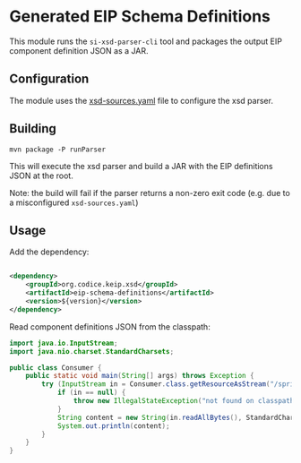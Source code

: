 # Generated EIP Schema Definitions

This module runs the `si-xsd-parser-cli` tool and packages the output EIP component definition JSON as a JAR.

## Configuration

The module uses the [xsd-sources.yaml](xsd-sources.yaml) file to configure the xsd parser.

## Building

```shell
mvn package -P runParser
```

This will execute the xsd parser and build a JAR with the EIP definitions JSON at the
root.

Note: the build will fail if the parser returns a non-zero exit code (e.g. due to a misconfigured `xsd-sources.yaml`)

## Usage

Add the dependency:

```xml

<dependency>
    <groupId>org.codice.keip.xsd</groupId>
    <artifactId>eip-schema-definitions</artifactId>
    <version>${version}</version>
</dependency>
```

Read component definitions JSON from the classpath:

```java
import java.io.InputStream;
import java.nio.charset.StandardCharsets;

public class Consumer {
    public static void main(String[] args) throws Exception {
        try (InputStream in = Consumer.class.getResourceAsStream("/springIntegrationEipComponents.json")) {
            if (in == null) {
                throw new IllegalStateException("not found on classpath");
            }
            String content = new String(in.readAllBytes(), StandardCharsets.UTF_8);
            System.out.println(content);
        }
    }
}

```